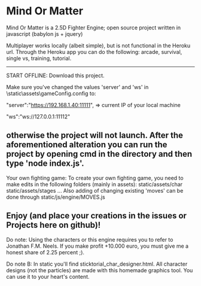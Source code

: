 # Mind Or Matter
Mind Or Matter is a 2.5D Fighter Engine; open source project written in javascript (babylon js + jquery)

Multiplayer works locally (albeit simple), but is not functional in the Heroku url. 
Through the Heroku app you can do the following: arcade, survival, single vs, training, tutorial. 

----------------------------------------------
START OFFLINE: 
Download this project. 

Make sure you've changed the values 'server' and 'ws' in \static\assets\gameConfig.config to: 

"server":"https://192.168.1.40:11111", => current IP of your local machine

"ws":"ws://127.0.0.1:11112"

otherwise the project will not launch. 
After the aforementioned alteration you can run the project by opening cmd in the directory and then type 'node index.js'.
----------------------------------------------
Your own fighting game:
To create your own fighting game, you need to make edits in the following folders (mainly in assets): 
static/assets/char
static/assets/stages
...
Also adding of changing existing 'moves' can be done through static/js/engine/MOVES.js

Enjoy (and place your creations in the issues or Projects here on github)! 
----------------------------------------------



Do note: 
Using the characters or this engine requires you to refer to Jonathan F.M. Neels. 
If you make profit +10.000 euro, you must give me a honest share of 2.25 percent ;).

Do note B:
In static you'll find sticktorial_char_designer.html. All character designs (not the particles) are made with this homemade graphics tool. 
You can use it to your heart's content. 
